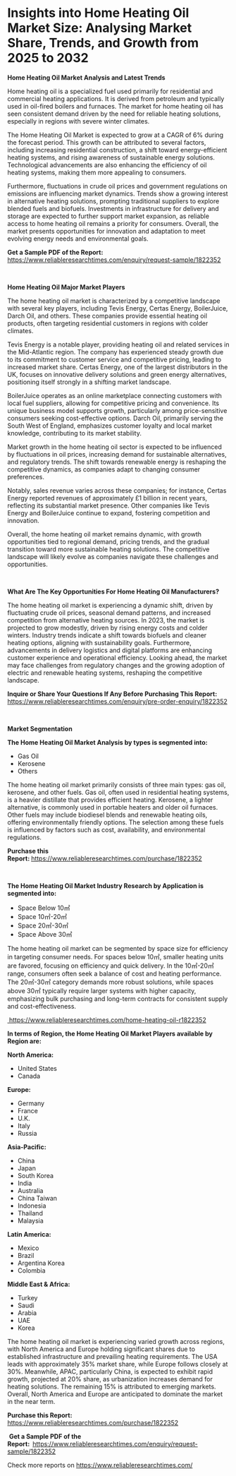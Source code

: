 <p><h1>Insights into Home Heating Oil Market Size: Analysing Market Share, Trends, and Growth from 2025 to 2032</h1></p><p><strong>Home Heating Oil Market Analysis and Latest Trends</strong></p>
<p><p>Home heating oil is a specialized fuel used primarily for residential and commercial heating applications. It is derived from petroleum and typically used in oil-fired boilers and furnaces. The market for home heating oil has seen consistent demand driven by the need for reliable heating solutions, especially in regions with severe winter climates.</p><p>The Home Heating Oil Market is expected to grow at a CAGR of 6% during the forecast period. This growth can be attributed to several factors, including increasing residential construction, a shift toward energy-efficient heating systems, and rising awareness of sustainable energy solutions. Technological advancements are also enhancing the efficiency of oil heating systems, making them more appealing to consumers. </p><p>Furthermore, fluctuations in crude oil prices and government regulations on emissions are influencing market dynamics. Trends show a growing interest in alternative heating solutions, prompting traditional suppliers to explore blended fuels and biofuels. Investments in infrastructure for delivery and storage are expected to further support market expansion, as reliable access to home heating oil remains a priority for consumers. Overall, the market presents opportunities for innovation and adaptation to meet evolving energy needs and environmental goals.</p></p>
<p><strong>Get a Sample PDF of the Report:&nbsp;</strong> <a href="https://www.reliableresearchtimes.com/enquiry/request-sample/1822352?utm_campaign=3311&utm_medium=2&utm_source=Github&utm_content=ia&utm_term=01042025&utm_id=home-heating-oil">https://www.reliableresearchtimes.com/enquiry/request-sample/1822352</a></p>
<p>&nbsp;</p>
<p><strong>Home Heating Oil Major Market Players</strong></p>
<p><p>The home heating oil market is characterized by a competitive landscape with several key players, including Tevis Energy, Certas Energy, BoilerJuice, Darch Oil, and others. These companies provide essential heating oil products, often targeting residential customers in regions with colder climates.</p><p>Tevis Energy is a notable player, providing heating oil and related services in the Mid-Atlantic region. The company has experienced steady growth due to its commitment to customer service and competitive pricing, leading to increased market share. Certas Energy, one of the largest distributors in the UK, focuses on innovative delivery solutions and green energy alternatives, positioning itself strongly in a shifting market landscape.</p><p>BoilerJuice operates as an online marketplace connecting customers with local fuel suppliers, allowing for competitive pricing and convenience. Its unique business model supports growth, particularly among price-sensitive consumers seeking cost-effective options. Darch Oil, primarily serving the South West of England, emphasizes customer loyalty and local market knowledge, contributing to its market stability.</p><p>Market growth in the home heating oil sector is expected to be influenced by fluctuations in oil prices, increasing demand for sustainable alternatives, and regulatory trends. The shift towards renewable energy is reshaping the competitive dynamics, as companies adapt to changing consumer preferences.</p><p>Notably, sales revenue varies across these companies; for instance, Certas Energy reported revenues of approximately £1 billion in recent years, reflecting its substantial market presence. Other companies like Tevis Energy and BoilerJuice continue to expand, fostering competition and innovation.</p><p>Overall, the home heating oil market remains dynamic, with growth opportunities tied to regional demand, pricing trends, and the gradual transition toward more sustainable heating solutions. The competitive landscape will likely evolve as companies navigate these challenges and opportunities.</p></p>
<p>&nbsp;</p>
<p><strong>What Are The Key Opportunities For Home Heating Oil Manufacturers?</strong></p>
<p><p>The home heating oil market is experiencing a dynamic shift, driven by fluctuating crude oil prices, seasonal demand patterns, and increased competition from alternative heating sources. In 2023, the market is projected to grow modestly, driven by rising energy costs and colder winters. Industry trends indicate a shift towards biofuels and cleaner heating options, aligning with sustainability goals. Furthermore, advancements in delivery logistics and digital platforms are enhancing customer experience and operational efficiency. Looking ahead, the market may face challenges from regulatory changes and the growing adoption of electric and renewable heating systems, reshaping the competitive landscape.</p></p>
<p><strong>Inquire or Share Your Questions If Any Before Purchasing This Report:</strong> <a href="https://www.reliableresearchtimes.com/enquiry/pre-order-enquiry/1822352?utm_campaign=3311&utm_medium=2&utm_source=Github&utm_content=ia&utm_term=01042025&utm_id=home-heating-oil">https://www.reliableresearchtimes.com/enquiry/pre-order-enquiry/1822352</a></p>
<p>&nbsp;</p>
<p><strong>Market Segmentation</strong></p>
<p><strong>The Home Heating Oil Market Analysis by types is segmented into:</strong></p>
<p><ul><li>Gas Oil</li><li>Kerosene</li><li>Others</li></ul></p>
<p><p>The home heating oil market primarily consists of three main types: gas oil, kerosene, and other fuels. Gas oil, often used in residential heating systems, is a heavier distillate that provides efficient heating. Kerosene, a lighter alternative, is commonly used in portable heaters and older oil furnaces. Other fuels may include biodiesel blends and renewable heating oils, offering environmentally friendly options. The selection among these fuels is influenced by factors such as cost, availability, and environmental regulations.</p></p>
<p><strong>Purchase this Report:&nbsp;</strong><a href="https://www.reliableresearchtimes.com/purchase/1822352?utm_campaign=3311&utm_medium=2&utm_source=Github&utm_content=ia&utm_term=01042025&utm_id=home-heating-oil">https://www.reliableresearchtimes.com/purchase/1822352</a></p>
<p>&nbsp;</p>
<p><strong>The Home Heating Oil Market Industry Research by Application is segmented into:</strong></p>
<p><ul><li>Space Below 10㎡</li><li>Space 10㎡-20㎡</li><li>Space 20㎡-30㎡</li><li>Space Above 30㎡</li></ul></p>
<p><p>The home heating oil market can be segmented by space size for efficiency in targeting consumer needs. For spaces below 10㎡, smaller heating units are favored, focusing on efficiency and quick delivery. In the 10㎡-20㎡ range, consumers often seek a balance of cost and heating performance. The 20㎡-30㎡ category demands more robust solutions, while spaces above 30㎡ typically require larger systems with higher capacity, emphasizing bulk purchasing and long-term contracts for consistent supply and cost-effectiveness.</p></p>
<p><a href="https://www.reliableresearchtimes.com/home-heating-oil-r1822352?utm_campaign=3311&utm_medium=2&utm_source=Github&utm_content=ia&utm_term=01042025&utm_id=home-heating-oil">&nbsp;https://www.reliableresearchtimes.com/home-heating-oil-r1822352</a></p>
<p><strong>In terms of Region, the Home Heating Oil Market Players available by Region are:</strong></p>
<p>
    <p> <strong> North America: </strong>
        <ul>
            <li>United States</li>
            <li>Canada</li>
        </ul>
        </p> 
    <p> <strong> Europe: </strong>
        <ul>
            <li>Germany</li>
            <li>France</li>
            <li>U.K.</li>
            <li>Italy</li>
            <li>Russia</li>
        </ul>
        </p> 
    <p> <strong> Asia-Pacific: </strong>
        <ul>
            <li>China</li>
            <li>Japan</li>
            <li>South Korea</li>
            <li>India</li>
            <li>Australia</li>
            <li>China Taiwan</li>
            <li>Indonesia</li>
            <li>Thailand</li>
            <li>Malaysia</li>
        </ul>
        </p> 
    <p> <strong> Latin America: </strong>
        <ul>
            <li>Mexico</li>
            <li>Brazil</li>
            <li>Argentina Korea</li>
            <li>Colombia</li>
        </ul>
        </p> 
    <p> <strong> Middle East & Africa: </strong>
        <ul>
            <li>Turkey</li>
            <li>Saudi</li>
            <li>Arabia</li>
            <li>UAE</li>
            <li>Korea</li>
        </ul>
    </p>
    </p>
<p><p>The home heating oil market is experiencing varied growth across regions, with North America and Europe holding significant shares due to established infrastructure and prevailing heating requirements. The USA leads with approximately 35% market share, while Europe follows closely at 30%. Meanwhile, APAC, particularly China, is expected to exhibit rapid growth, projected at 20% share, as urbanization increases demand for heating solutions. The remaining 15% is attributed to emerging markets. Overall, North America and Europe are anticipated to dominate the market in the near term.</p></p>
<p><strong>Purchase this Report: </strong><a href="https://www.reliableresearchtimes.com/purchase/1822352?utm_campaign=3311&utm_medium=2&utm_source=Github&utm_content=ia&utm_term=01042025&utm_id=home-heating-oil">https://www.reliableresearchtimes.com/purchase/1822352</a></p>
<p>&nbsp;<strong>Get a Sample PDF of the Report:&nbsp;&nbsp;</strong><a href="https://www.reliableresearchtimes.com/enquiry/request-sample/1822352?utm_campaign=3311&utm_medium=2&utm_source=Github&utm_content=ia&utm_term=01042025&utm_id=home-heating-oil">https://www.reliableresearchtimes.com/enquiry/request-sample/1822352</a></p>
<p><strong></strong></p>
<p>Check more reports on <a href="https://www.reliableresearchtimes.com/?utm_campaign=3311&utm_medium=2&utm_source=Github&utm_content=ia&utm_term=01042025&utm_id=home-heating-oil">https://www.reliableresearchtimes.com/</a></p>